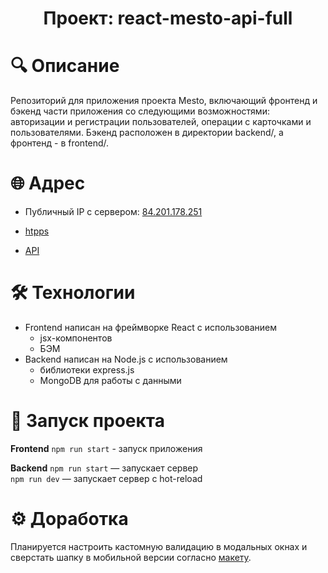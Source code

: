 <h1 align="center">Проект: react-mesto-api-full</h1>

# &#128269; Описание
Репозиторий для приложения проекта Mesto, включающий фронтенд и бэкенд части приложения со следующими возможностями: авторизации и регистрации пользователей, операции с карточками и пользователями. Бэкенд расположен в директории backend/, а фронтенд - в frontend/.

# &#127760; Адрес
 - Публичный IP с сервером: [84.201.178.251](http://84.201.178.251/)

 - [htpps](https://mesto.pupkova.nomoredomains.club/)
 
 - [API](https://api.mesto.pupkova.nomoredomains.club/)

# &#128736; Технологии
 - Frontend написан на фреймворке React с использованием
   - jsx-компонентов
   - БЭМ
 - Backend написан на Node.js с использованием
   - библиотеки express.js
   - MongoDB для работы с данными

# &#128640; Запуск проекта
**Frontend**
  `npm run start` - запуск приложения

**Backend**
  `npm run start` — запускает сервер   
  `npm run dev` — запускает сервер с hot-reload

# &#9881; Доработка
Планируется настроить кастомную валидацию в модальных окнах и сверстать шапку в мобильной версии согласно [макету](https://www.figma.com/file/TAozx2V8LjKoLrppx4f7o5/Sprint-12?node-id=0%3A1).